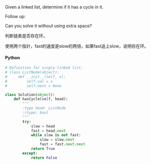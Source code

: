 Given a linked list, determine if it has a cycle in it.

Follow up:

Can you solve it without using extra space?

判断链表是否存在环。

使用两个指针，fast的速度是slow的两倍，如果fast追上slow，说明存在环。

#### Python

```python
# Definition for singly-linked list.
# class ListNode(object):
#     def __init__(self, x):
#         self.val = x
#         self.next = None

class Solution(object):
    def hasCycle(self, head):
        """
        :type head: ListNode
        :rtype: bool
        """
        try:
            slow = head
            fast = head.next
            while slow is not fast:
                slow = slow.next
                fast = fast.next.next
            return True
        except:
            return False
```
